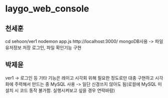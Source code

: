 # laygo_web_console

## 천세훈
cd sehoon/ver1
nodemon app.js
http://localhost:3000/
mongoDB사용 -> 파일 유저정보 저장
로그인, 파일 확인기능 구현



## 박제윤
ver1 -> 로그인 등 기타 기능은 레이고 시각회 위해 필요한 정도로만 대충 구현하고 시각화에 주력해서 만드는 중
MySQL 사용 -> 일단 신경쓰지 않아도 됨(로컬에 MySQL 미설치 시 코드 동작 불가함. 실행시켜보고 싶을 경우 연락바람)
